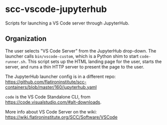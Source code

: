 # scc-vscode-jupyterhub

Scripts for launching a VS Code server through JupyterHub.

## Organization

The user selects "VS Code Server" from the JupyterHub drop-down. The launcher calls `bin/vscode-custom`, which is a Python shim to start `code-runner.sh`. This script sets up the HTML landing page for the user, starts the server, and runs a thin HTTP server to present the page to the user.

The JupyterHub launcher config is in a different repo: https://github.com/flatironinstitute/scc-containers/blob/master/160/jupyterhub.yaml

`code` is the VS Code Standalone CLI, from https://code.visualstudio.com/#alt-downloads.

More info about VS Code Server on the wiki: https://wiki.flatironinstitute.org/SCC/Software/VSCode
